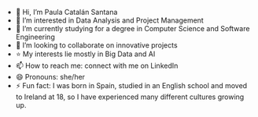 - 👋 Hi, I’m Paula Catalán Santana
- 👀 I’m interested in Data Analysis and Project Management
- 🌱 I’m currently studying for a degree in Computer Science and Software Engineering 
- 💞️ I’m looking to collaborate on innovative projects
- ⭐ My interests lie mostly in Big Data and AI
- 📫 How to reach me: connect with me on LinkedIn 
- 😄 Pronouns: she/her 
- ⚡ Fun fact: I was born in Spain, studied in an English school and moved to Ireland at 18, so I have experienced many different cultures growing up.
